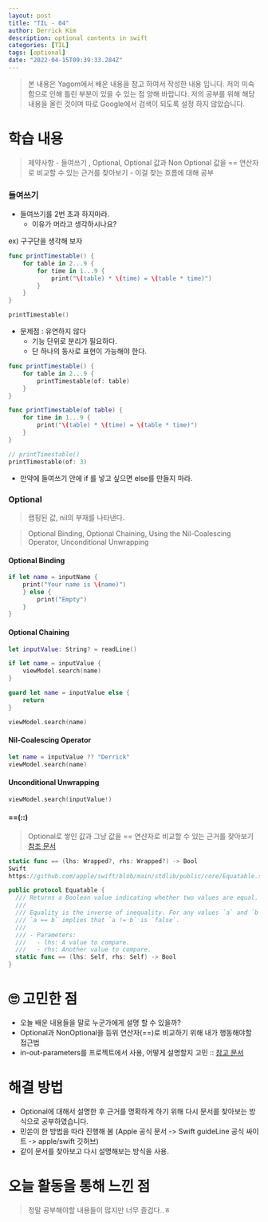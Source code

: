 ```yaml
---
layout: post
title: "TIL - 04"
author: Derrick Kim
description: optional contents in swift 
categories: [TIL]
tags: [optional]
date: "2022-04-15T09:39:33.284Z" 
---
```


> 본 내용은 Yagom에서 배운 내용을 참고 하여서 작성한 내용 입니다.
> 저의 미숙함으로 인해 틀린 부분이 있을 수 있는 점 양해 바랍니다. 
> 저의 공부를 위해 해당 내용을 올린 것이며 따로 Google에서 검색이 되도록 설정 하지 않았습니다. 
# 학습 내용
> 제약사항 - 들여쓰기 , Optional, Optional 값과 Non Optional 값을 == 연산자로 비교할 수 있는 근거를 찾아보기 - 이걸 찾는 흐름에 대해 공부


### 들여쓰기

- 들여쓰기를 2번 초과 하지마라.
	- 이유가 머라고 생각하시나요? 

ex) 구구단을 생각해 보자

``` swift
func printTimestable() {
	for table in 2...9 {
		for time in 1...9 {
			print("\(table) * \(time) = \(table * time)")
		}
	}
}

printTimestable()

```
- 문제점 : 유연하지 않다
	- 기능 단위로 분리가 필요하다.
	- 단 하나의 동사로 표현이 가능해야 한다.

``` swift
func printTimestable() {
	for table in 2...9 {
		printTimestable(of: table)
	}
}

func printTimestable(of table) {
	for time in 1...9 {
		print("\(table) * \(time) = \(table * time)")
	}
}

// printTimestable()
printTimestable(of: 3)

```
- 만약에 들여쓰기 안에 if 를 넣고 싶으면 else를 만들지 마라.

### Optional 
> 랩핑된 값, nil의 부재를 나타낸다.

> Optional Binding, Optional Chaining, Using the Nil-Coalescing Operator, Unconditional Unwrapping

#### Optional Binding

``` swift
if let name = inputName {
    print("Your name is \(name)")
    } else {
        print("Empty")
    }
}
``` 

#### Optional Chaining

``` swift
let inputValue: String? = readLine()

if let name = inputValue {
    viewModel.search(name)
} 

guard let name = inputValue else {
	return 
}

viewModel.search(name)
``` 

#### Nil-Coalescing Operator

``` swift
let name = inputValue ?? "Derrick"
viewModel.search(name)
``` 

#### Unconditional Unwrapping

``` swift
viewModel.search(inputValue!)
``` 

#### ==(_:_:)
> Optional로 쌓인 값과 그냥 값을 == 연산자로 비교할 수 있는 근거를 찾아보기
> [참조 문서](https://developer.apple.com/documentation/swift/optional/2950146)


``` swift
static func == (lhs: Wrapped?, rhs: Wrapped?) -> Bool
Swift
https://github.com/apple/swift/blob/main/stdlib/public/core/Equatable.swift

public protocol Equatable {
  /// Returns a Boolean value indicating whether two values are equal.
  ///
  /// Equality is the inverse of inequality. For any values `a` and `b`,
  /// `a == b` implies that `a != b` is `false`.
  ///
  /// - Parameters:
  ///   - lhs: A value to compare.
  ///   - rhs: Another value to compare.
  static func == (lhs: Self, rhs: Self) -> Bool
}
``` 

# 🙄 고민한 점

- 오늘 배운 내용들을 말로 누군가에게 설명 할 수 있을까?
- Optional과 NonOptional을 등위 연산자(==)로 비교하기 위해 내가 행동해야할 접근법
- in-out-parameters를 프로젝트에서 사용, 어떻게 설명할지 고민
:: [참고 문서](https://bbiguduk.gitbook.io/swift/language-guide-1/functions#in-out-in-out-parameters) 

# 해결 방법

- Optional에 대해서 설명한 후 근거를 명확하게 하기 위해 다시 문서를 찾아보는 방식으로 공부하였습니다.
- 민쏜이 한 방법을 따라 진행해 봄 (Apple 공식 문서 -> Swift guideLine 공식 싸이트 -> apple/swift 깃허브)
- 같이 문서를 찾아보고 다시 설명해보는 방식을 사용.

# 오늘 활동을 통해 느낀 점
> 정말 공부해야할 내용들이 많지만 너무 즐겁다..ㅎ

